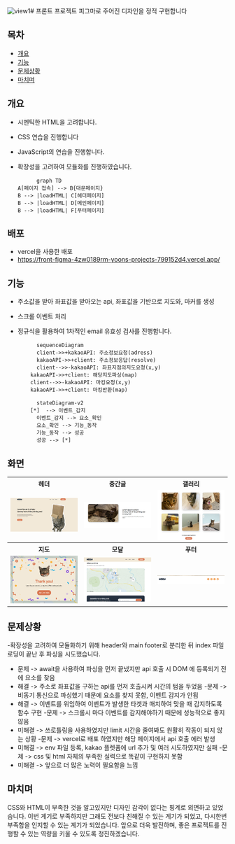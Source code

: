 ![view1](https://github.com/user-attachments/assets/39378723-8f17-4c24-82a9-e21a17f76537)# 프론트 프로젝트
피그마로 주어진 디자인을 정적 구현합니다

## 목차
- [개요](#개요)
- [기능](#기능)
- [문제상황](#문제상황)
- [마치며](#마치며며)

## 개요
- 시멘틱한 HTML을 고려합니다.
- CSS 연습을 진행합니다
- JavaScript의 연습을 진행합니다.
- 확장성을 고려하여 모듈화를 진행하였습니다.

  ```mermaid
		graph TD
  A[페이지 접속] --> B{대문페이지}
  B --> |loadHTML| C[헤더페이지]
  B --> |loadHTML| D[메인페이지]
  B --> |loadHTML| F[푸터페이지]
  
  ```

## 배포
- vercel을 사용한 배포
- https://front-figma-4zw0189rm-yoons-projects-799152d4.vercel.app/

## 기능
- 주소값을 받아 좌표값을 받아오는 api, 좌표값을 기반으로 지도와, 마커를 생성
- 스크롤 이벤트 처리
- 정규식을 활용하여 1차적인 email 유효성 검사를 진행합니다.

  ```mermaid
		sequenceDiagram
	    client->>+kakaoAPI: 주소정보요청(adress)
	    kakaoAPI->>+client: 주소정보응답(resolve)
	    client-->>-kakaoAPI: 좌표지점의지도요청(x,y)
      kakaoAPI->>+client: 해당지도파싱(map)
      client-->>-kakaoAPI: 마킹요청(x,y)
      kakaoAPI->>+client: 마킹반환(map)
  ```
  
  ```mermaid
		stateDiagram-v2
      [*]  --> 이벤트_감지
	    이벤트_감지 --> 요소_확인
	    요소_확인 --> 기능_동작
	    기능_동작 --> 성공
	    성공 --> [*]
  ```

## 화면

<table>
	<tr>
		<th>헤더</th>
		<th>중간글</th>
		<th>갤러리</th>
	</tr>
 	<tr>
		<td><img src="/img/view1.png" width="100%"></td>
		<td><img src="/img/view2.png" width="100%"></td>
		<td><img src="/img/view3.png" width="100%"></td>
	</tr>
  <tr>
		<th>지도</th>
		<th>모달</th>
		<th>푸터</th>
	</tr>
  	<tr>
		<td><img src="/img/view4.png" width="100%"></td>
		<td><img src="/img/view5.png" width="100%"></td>
		<td><img src="/img/view6.png" width="100%"></td>
	</tr>
</table>


## 문제상황
-확장성을 고려하여 모듈화하기 위해 header와 main footer로 분리한 뒤 index 파일로딩이 끝난 후 파싱을 시도했습니다.
- 문제 -> await을 사용하여 파싱을 먼저 끝냈지만 api 호출 시 DOM 에 등록되기 전에 요소를 찾음 
 - 해결 -> 주소로 좌표값을 구하는 api를 먼저 호출시켜 시간의 텀을 두었음
-문제 -> 비동기 통신으로 파싱했기 때문에 요소를 찾지 못함, 이벤트 감지가 안됨
 - 해결 -> 이벤트를 위임하여 이벤트가 발생한 타겟과 매치하여 맞을 때 감지하도록 함수 구현
-문제 -> 스크롤시 마다 이벤트를 감지해야하기 때문에 성능적으로 좋지 않음
 - 미해결 ->  쓰로틀링을 사용하였지만 limit 시간을 줄여봐도 원활히 작동이 되지 않는 상황
-문제 -> vercel로 배포 하였지만 해당 페이지에서 api 호출 에러 발생
-   미해결 -> env 파일 등록, kakao 플렛폼에 url 추가 및 여러 시도하였지만 실패
-문제 -> css 및 html 자체의 부족한 실력으로 똑같이 구현하지 못함 
 - 미해결 -> 앞으로 더 많은 노력이 필요함을 느낌

## 마치며
CSS와 HTML이 부족한 것을 알고있지만 디자인 감각이 없다는 핑계로 외면하고 있었습니다. 이번 계기로 부족하지만 그래도 전보다 친해질 수 있는 계기가 되었고,
다시한번 부족함을 인지할 수 있는 계기가 되었습니다. 앞으로 더욱 발전하며, 좋은 프로젝트를 진행할 수 있는 역량을 키울 수 있도록 정진하겠습니다.
